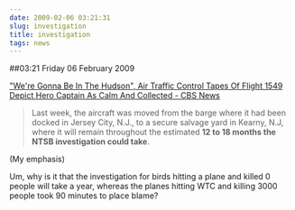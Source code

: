 ```yaml
---
date: 2009-02-06 03:21:31
slug: investigation
title: investigation
tags: news
---
```


##03:21 Friday 06 February 2009

["We're Gonna Be In The Hudson", Air Traffic Control Tapes Of Flight 1549 Depict Hero Captain As Calm And Collected - CBS News](http://www.cbsnews.com/stories/2009/02/05/national/main4777265.shtml?source=RSSattr=HOME_4777265)  


> Last week, the aircraft was moved from the barge where it had been docked in Jersey City, N.J., to a secure salvage yard in Kearny, N.J, where it will remain throughout the estimated **12 to 18 months the NTSB investigation could take**.

  
  
(My emphasis)  
  
Um, why is it that the investigation for birds hitting a plane and killed 0 people will take a year, whereas the planes hitting WTC and killing 3000 people took 90 minutes to place blame?
